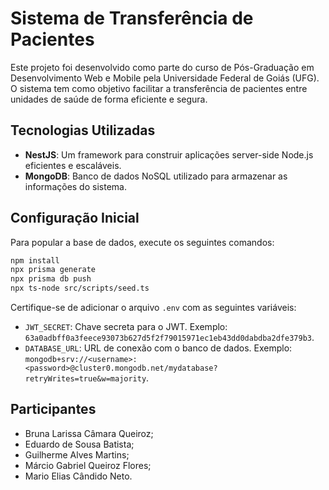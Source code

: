 # Sistema de Transferência de Pacientes

Este projeto foi desenvolvido como parte do curso de Pós-Graduação em Desenvolvimento Web e Mobile pela Universidade Federal de Goiás (UFG). O sistema tem como objetivo facilitar a transferência de pacientes entre unidades de saúde de forma eficiente e segura.

## Tecnologias Utilizadas

- **NestJS**: Um framework para construir aplicações server-side Node.js eficientes e escaláveis.
- **MongoDB**: Banco de dados NoSQL utilizado para armazenar as informações do sistema.

## Configuração Inicial

Para popular a base de dados, execute os seguintes comandos:

```bash
npm install
npx prisma generate
npx prisma db push
npx ts-node src/scripts/seed.ts
```

Certifique-se de adicionar o arquivo `.env` com as seguintes variáveis:

- `JWT_SECRET`: Chave secreta para o JWT. Exemplo: `63a0adbff0a3feece93073b627d5f2f79015971ec1eb43dd0dabdba2dfe379b3`.
- `DATABASE_URL`: URL de conexão com o banco de dados. Exemplo: `mongodb+srv://<username>:<password>@cluster0.mongodb.net/mydatabase?retryWrites=true&w=majority`.

## Participantes

- Bruna Larissa Câmara Queiroz;
- Eduardo de Sousa Batista;
- Guilherme Alves Martins;
- Márcio Gabriel Queiroz Flores;
- Mario Elias Cândido Neto.
